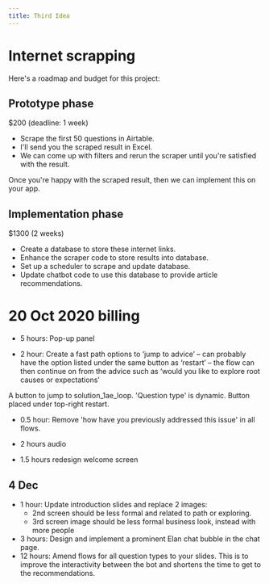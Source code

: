 ```yaml
---
title: Third Idea
---
```


# Internet scrapping

Here's a roadmap and budget for this project:

## Prototype phase

\$200 (deadline: 1 week)

- Scrape the first 50 questions in Airtable.
- I'll send you the scraped result in Excel.
- We can come up with filters and rerun the scraper until you're satisfied with the result.

Once you're happy with the scraped result, then we can implement this on your app.

## Implementation phase

\$1300 (2 weeks)

- Create a database to store these internet links.
- Enhance the scraper code to store results into database.
- Set up a scheduler to scrape and update database.
- Update chatbot code to use this database to provide article recommendations.

# 20 Oct 2020 billing

- 5 hours: Pop-up panel

- 2 hour: Create a fast path options to ‘jump to advice’ – can probably have the option listed under the same button as ‘restart’ – the flow can then continue on from the advice such as ‘would you like to explore root causes or expectations’

A button to jump to solution_1ae_loop. 'Question type' is dynamic.
Button placed under top-right restart.

- 0.5 hour: Remove 'how have you previously addressed this issue' in all flows.

- 2 hours audio

- 1.5 hours redesign welcome screen

## 4 Dec

- 1 hour: Update introduction slides and replace 2 images:
  - 2nd screen should be less formal and related to path or exploring.
  - 3rd screen image should be less formal business look, instead with more people
- 3 hours: Design and implement a prominent Elan chat bubble in the chat page.
- 12 hours: Amend flows for all question types to your slides. This is to improve the interactivity between the bot and shortens the time to get to the recommendations.

